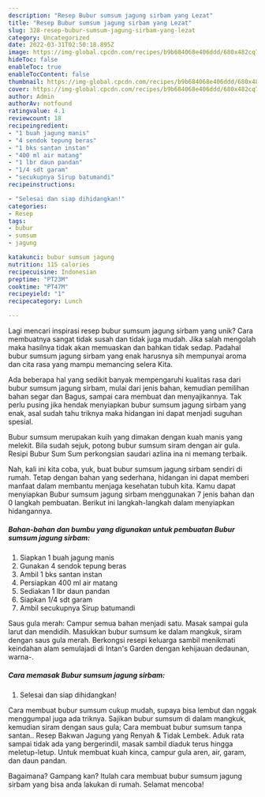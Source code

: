 ```yaml
---
description: "Resep Bubur sumsum jagung sirbam yang Lezat"
title: "Resep Bubur sumsum jagung sirbam yang Lezat"
slug: 328-resep-bubur-sumsum-jagung-sirbam-yang-lezat
category: Uncategorized
date: 2022-03-31T02:50:18.895Z
image: https://img-global.cpcdn.com/recipes/b9b684068e406ddd/680x482cq70/bubur-sumsum-jagung-sirbam-foto-resep-utama.jpg
hideToc: false
enableToc: true
enableTocContent: false
thumbnail: https://img-global.cpcdn.com/recipes/b9b684068e406ddd/680x482cq70/bubur-sumsum-jagung-sirbam-foto-resep-utama.jpg
cover: https://img-global.cpcdn.com/recipes/b9b684068e406ddd/680x482cq70/bubur-sumsum-jagung-sirbam-foto-resep-utama.jpg
author: Admin
authorAv: notfound
ratingvalue: 4.1
reviewcount: 18
recipeingredient:
- "1 buah jagung manis"
- "4 sendok tepung beras"
- "1 bks santan instan"
- "400 ml air matang"
- "1 lbr daun pandan"
- "1/4 sdt garam"
- "secukupnya Sirup batumandi"
recipeinstructions:

- "Selesai dan siap dihidangkan!"
categories:
- Resep
tags:
- bubur
- sumsum
- jagung

katakunci: bubur sumsum jagung 
nutrition: 115 calories
recipecuisine: Indonesian
preptime: "PT23M"
cooktime: "PT47M"
recipeyield: "1"
recipecategory: Lunch

---
```





Lagi mencari inspirasi resep bubur sumsum jagung sirbam yang unik? Cara membuatnya sangat tidak susah dan tidak juga mudah. Jika salah mengolah maka hasilnya tidak akan memuaskan dan bahkan tidak sedap. Padahal bubur sumsum jagung sirbam yang enak harusnya sih mempunyai aroma dan cita rasa yang mampu memancing selera Kita.





Ada beberapa hal yang sedikit banyak mempengaruhi kualitas rasa dari bubur sumsum jagung sirbam, mulai dari jenis bahan, kemudian pemilihan bahan segar dan Bagus, sampai cara membuat dan menyajikannya. Tak perlu pusing jika hendak menyiapkan bubur sumsum jagung sirbam yang enak,      asal sudah tahu triknya maka hidangan ini dapat menjadi suguhan spesial.














Bubur sumsum merupakan kuih yang dimakan dengan kuah manis yang melekit. Bila sudah sejuk, potong bubur sumsum siram dengan air gula. Resipi Bubur Sum Sum perkongsian saudari azlina ina ni memang terbaik.






Nah, kali ini kita coba, yuk, buat bubur sumsum jagung sirbam sendiri di rumah. Tetap dengan bahan yang sederhana, hidangan ini dapat memberi manfaat dalam membantu menjaga kesehatan tubuh kita. Kamu dapat menyiapkan Bubur sumsum jagung sirbam menggunakan 7 jenis bahan dan 0 langkah pembuatan. Berikut ini langkah-langkah dalam menyiapkan hidangannya.

<!--inarticleads1-->

##### Bahan-bahan dan bumbu yang digunakan untuk pembuatan Bubur sumsum jagung sirbam:

1. Siapkan 1 buah jagung manis
1. Gunakan 4 sendok tepung beras
1. Ambil 1 bks santan instan
1. Persiapkan 400 ml air matang
1. Sediakan 1 lbr daun pandan
1. Siapkan 1/4 sdt garam
1. Ambil secukupnya Sirup batumandi


Saus gula merah: Campur semua bahan menjadi satu. Masak sampai gula larut dan mendidih. Masukkan bubur sumsum ke dalam mangkuk, siram dengan saus gula merah. Berkongsi resepi keluarga sambil menikmati keindahan alam semulajadi di Intan&#39;s Garden dengan kehijauan dedaunan, warna-. 

<!--inarticleads2-->

##### Cara memasak Bubur sumsum jagung sirbam:


1. Selesai dan siap dihidangkan!

Cara membuat bubur sumsum cukup mudah, supaya bisa lembut dan nggak menggumpal juga ada triknya. Sajikan bubur sumsum di dalam mangkuk, kemudian siram dengan saus gula; Cara membuat bubur sumsum tanpa santan.. Resep Bakwan Jagung yang Renyah &amp; Tidak Lembek. Aduk rata sampai tidak ada yang bergerindil, masak sambil diaduk terus hingga meletup-letup. Untuk membuat kuah kinca, campur gula aren, air, garam, dan daun pandan. 

Bagaimana? Gampang kan? Itulah cara membuat bubur sumsum jagung sirbam yang bisa anda lakukan di rumah. Selamat mencoba!
